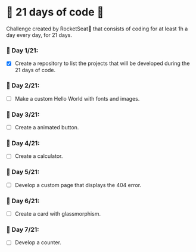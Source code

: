 # 📆 21 days of code 🚀
Challenge created by RocketSeat🚀 that consists of coding for at least 1h a day every day, for 21 days.

### 📆 Day 1/21:
- [x]  Create a repository to list the projects that will be developed during the 21 days of code.

### 📆 Day 2/21:
- [ ] Make a custom Hello World with fonts and images.

### 📆 Day 3/21:
- [ ] Create a animated button.

### 📆 Day 4/21:
- [ ] Create a calculator.

### 📆 Day 5/21:
- [ ] Develop a custom page that displays the 404 error.

### 📆 Day 6/21:
- [ ] Create a card with glassmorphism.

### 📆 Day 7/21:
- [ ] Develop a counter.